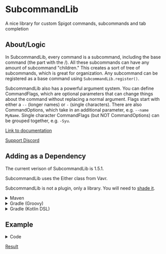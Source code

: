 # SubcommandLib
A nice library for custom Spigot commands, subcommands and tab completion

## About/Logic
In SubcommandLib, every command is a subcommand, including the base command (the part with the /). All these subcommands can have any amount of subcommand "children." This creates a sort of tree of subcommands, which is great for organization. Any subcommand can be registered as a base command using `SubcommandLib.register()`.

SubcommandLib also has a powerful argument system. You can define CommandFlags, which are optional parameters that can change things about the command without replacing a normal argument. Flags start with either a `--` (longer names) or `-` (single characters). There are also CommandOptions, which take in an additional parameter, e.g. `--name MyName`. Single character CommandFlags (but NOT CommandOptions) can be grouped together, e.g. `-Syu`.

[Link to documentation](https://dragin.xyz/javadoc/subcommandlib)

[Support Discord](https://discord.dragin.xyz)

## Adding as a Dependency

The current verison of SubcommandLib is 1.5.1.

SubcommandLib uses the Either class from Vavr.

SubcommandLib is not a plugin, only a library. You will need to [shade it](https://gradleup.com/shadow/).

<details>
<summary>Maven</summary>

```xml
<project>
    <repositories>
        <repository>
            <id>codemc</id>
            <url>https://repo.codemc.io/repository/quadragintillion/</url>
        </repository>
    </repositories>
    
    <dependencies>
        <dependency>
            <groupId>xyz.dragin</groupId>
            <artifactId>subcommandlib</artifactId>
            <version>VERSION</version>
        </dependency>
        <dependency>
            <groupId>io.vavr</groupId>
            <artifactId>vavr</artifactId>
            <version>0.10.6</version>
        </dependency>
    </dependencies>
</project>
```
</details>
<details>
<summary>Gradle (Groovy)</summary>

```gradle
repositories {
    maven { url 'https://repo.codemc.io/repository/quadragintillion/' }
}

dependencies {
    implementation 'xyz.dragin:subcommandlib:VERSION'
    implementation 'io.vavr:vavr:0.10.6'
}
```
</details>
<details>
<summary>Gradle (Kotlin DSL)</summary>

```kotlin
repositories {
    maven(url = "https://repo.codemc.io/repository/quadragintillion/")
}

dependencies {
    implementation("xyz.dragin:subcommandlib:VERSION")
    implementation("io.vavr:vavr:0.10.6")
}
```
</details>

## Example

<details>
<summary>Code</summary>

### SubcommandLibDemo.java
```java
public final class SubcommandLibDemo extends JavaPlugin {
  @Override
  public void onEnable() {
    SubcommandLib.register(new TestCommand(), this);
  }
}
```

### commands/test/TestCommand.java
```java
public class TestCommand implements Subcommand {
  @Override
  public @NotNull String getName() {
    return "test";
  }
  @Override
  public @NotNull List<Subcommand> getSubcommands() {
    return List.of(
        new ComplexSubcommand(), // A more complex subcommand (subcommand1)
        new SimpleSubcommand(), // A more simple sumbcommand (subcommand2)
        new TestCommand() // An infinitely recursive subcommand, because why not
    );
  } // This command does not override execute(), so it cannot be executed.
}
```

### commands/test/ComplexSubcommand.java
```java
public class ComplexSubcommand implements Subcommand {
    @Override
    public @NotNull String getName() {
        return "subcommand1";
    }

    @Override
    public @NotNull List<String> getAliases() {
        return List.of("alias");
    }

    @Override
    public boolean execute(@NotNull CommandSender sender, @NotNull List<Either<String, CommandFlag>> arguments) {
        // Split the arguments into normal arguments in flags, because in this case the order doesn't matter
        List<String> args = SubcommandUtils.getNormalArguments(arguments);
        List<CommandFlag> flags = SubcommandUtils.getFlags(arguments);

        if (args.size() == 1) {
            Player player = Bukkit.getPlayerExact(args.getFirst());
            if (player != null) {
                sender.sendMessage(ChatColor.GREEN + "Ran subcommand1 on " + args.getFirst() + "!");
                player.sendMessage(ChatColor.YELLOW + "Someone ran a command on you!");

                // --optional strikes them with lightning
                if (flags.contains(new CommandFlag("optional") { @Override public List<Character> getSuggestedNext(List<CommandFlag> previous) { return List.of(); }})) {;
                    player.getWorld().strikeLightning(player.getLocation());
                }

                // Check for -f and -r independently, although they can be typed together since they're one character and not CommandOptions
                // CommandFlag.simple() gives you a dummy CommandFlag for comparison purposes
                sender.sendMessage(flags.contains(CommandFlag.simple("f")) ? (ChatColor.GOLD + "flag -f specified") : (ChatColor.YELLOW + "flag -f not specified"));
                sender.sendMessage(flags.contains(CommandFlag.simple("r")) ? (ChatColor.GOLD + "flag -r specified") : (ChatColor.YELLOW + "flag -r not specified"));

                // Check whether --optional-with-option was specified
                // CommandOption.simple() functions the same as CommandFlag.simple()
                if (flags.contains(CommandOption.simple("optional-with-option"))) {
                    // Use the SubcommandUtils.findFromSimple() method to find the full flag
                    CommandOption option = (CommandOption) SubcommandUtils.findFromSimple(CommandOption.simple("optional-with-option"), flags);
                    if (option.getOption() != null) {
                        switch (option.getOption()) {
                            case "option1" -> sender.sendMessage(ChatColor.DARK_PURPLE + "You chose option 1");
                            case "option2" -> sender.sendMessage(ChatColor.DARK_BLUE + "You chose option 2");
                            case "pickme!!" -> sender.sendMessage(ChatColor.GREEN + "Your bank account has just been charged $192,331.97.");
                            default -> sender.sendMessage(ChatColor.RED + "That isn't a valid option!");
                        }
                    } else sender.sendMessage(ChatColor.RED + "You didn't specify an option to --optional-with-option");
                }
            } else sender.sendMessage(ChatColor.RED + "That player could not be found.");
        } else sender.sendMessage(ChatColor.RED + "You must specify a username!");

        return true;
    }

    @Override
    public @NotNull List<String> tabComplete(@NotNull CommandSender sender, @NotNull List<Either<String, CommandFlag>> arguments, String typed) {
        // Return the names of all online players, or nothing if there's already an argument
        return SubcommandUtils.getNormalArguments(arguments).isEmpty() ? Bukkit.getOnlinePlayers().stream().map(Player::getDisplayName).toList() : List.of();
    }

    @Override
    public @NotNull List<CommandFlag> getAllowedFlags(@NotNull CommandSender sender) {
        return List.of(
                CommandFlag.simple("optional"), // Flag --optional
                new CommandOption("optional-with-option") { // Flag --optional-with-option
                    @Override
                    public @NotNull List<String> getSuggestedOptions() {
                        return List.of("option1", "option2", "pickme!!"); // Suggested parameter choices for tab completion
                    }
                },
                new CommandFlag("f") { // Flag -f
                    @Override
                    public List<Character> getSuggestedNext(List<CommandFlag> previous) {
                        // Suggest -r unless it's already been given
                        return previous.contains(CommandFlag.simple("r")) ? List.of() : List.of('r');
                    }
                },
                new CommandFlag("r") { // Flag -r
                    @Override
                    public List<Character> getSuggestedNext(List<CommandFlag> previous) {
                        // Suggest -f unless it's already been given
                        return previous.contains(CommandFlag.simple("f")) ? List.of() : List.of('f');
                    }
                }
        );
    }

    // The default behavior for suggestFlags() is to suggest any flags that haven't already been used. In this case, we don't need to override it.
}
```

### commands/test/SimpleSubcommand.java
```java
public class SimpleSubcommand implements Subcommand {
    @Override
    public @NotNull String getName() {
        return "subcommand2";
    }

    @Override
    public boolean execute(@NotNull CommandSender sender, @NotNull List<Either<String, CommandFlag>> arguments) {
        // Send the player nothing but their arguments as a formatted array
        // All the stream stuff does is convert all the arguments into strings
        sender.sendMessage(Arrays.toString(arguments
                .stream()
                .map(Object::toString)
                .toArray()
        ));
        return true;
    }
}
```

</details>

[Result](https://youtu.be/HIiT0cBvs4Y)
